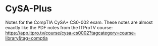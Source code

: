 # CySA-Plus

Notes for the CompTIA CySA+ CS0-002 exam. These notes are almost exactly like the PDF notes from the ITProTV course: https://app.itpro.tv/course/cysa-cs0002?tagcategory=course-library&tag=comptia
